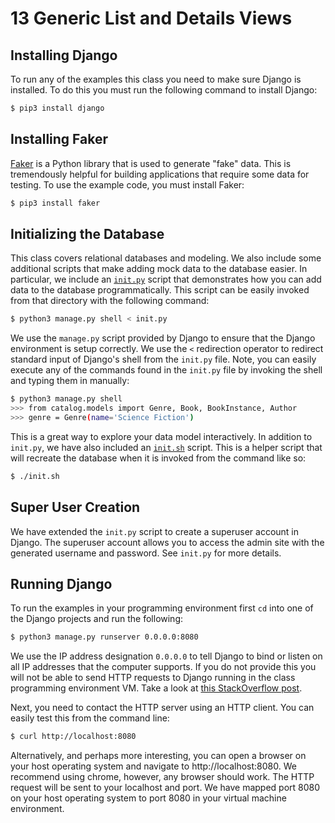 # 13 Generic List and Details Views

## Installing Django

To run any of the examples this class you need to make sure Django is
installed. To do this you must run the following command to install
Django:

```bash
$ pip3 install django
```

## Installing Faker

[Faker](https://faker.readthedocs.io/en/latest/index.html) is a Python
library that is used to generate "fake" data. This is tremendously
helpful for building applications that require some data for
testing. To use the example code, you must install Faker:

```bash
$ pip3 install faker
```

## Initializing the Database

This class covers relational databases and modeling. We also include
some additional scripts that make adding mock data to the database
easier. In particular, we include an [`init.py`](locallibrary/init.py)
script that demonstrates how you can add data to the database
programmatically. This script can be easily invoked from that
directory with the following command:

```bash
$ python3 manage.py shell < init.py
```

We use the `manage.py` script provided by Django to ensure that the
Django environment is setup correctly. We use the `<` redirection
operator to redirect standard input of Django's shell from the
`init.py` file. Note, you can easily execute any of the commands found
in the `init.py` file by invoking the shell and typing them in
manually:

```bash
$ python3 manage.py shell
>>> from catalog.models import Genre, Book, BookInstance, Author
>>> genre = Genre(name='Science Fiction')
```

This is a great way to explore your data model interactively. In
addition to `init.py`, we have also included an
[`init.sh`](locallibrary/init.sh) script. This is a helper script that
will recreate the database when it is invoked from the command like
so:

```bash
$ ./init.sh
```

## Super User Creation

We have extended the `init.py` script to create a superuser account in
Django. The superuser account allows you to access the admin site with
the generated username and password. See `init.py` for more details.

## Running Django

To run the examples in your programming environment first `cd` into
one of the Django projects and run the following:

```bash
$ python3 manage.py runserver 0.0.0.0:8080
```

We use the IP address designation `0.0.0.0` to tell Django to bind
or listen on all IP addresses that the computer supports. If you
do not provide this you will not be able to send HTTP requests to
Django running in the class programming environment VM. Take a
look at [this StackOverflow post](https://stackoverflow.com/questions/1621457/about-ip-0-0-0-0-in-django).

Next, you need to contact the HTTP server using an HTTP client. You
can easily test this from the command line:

```bash
$ curl http://localhost:8080
```

Alternatively, and perhaps more interesting, you can open a browser on
your host operating system and navigate to http://localhost:8080. We
recommend using chrome, however, any browser should work. The HTTP
request will be sent to your localhost and port. We have mapped port
8080 on your host operating system to port 8080 in your virtual
machine environment.

[so_01]: https://stackoverflow.com/questions/7354588/django-charfield-vs-textfield

[models_01]: https://docs.djangoproject.com/en/2.1/topics/db/models
[mdn_01]: https://developer.mozilla.org/en-US/docs/Learn/Server-side/Django/Models#Model_primer
[mdn_02]: https://developer.mozilla.org/en-US/docs/Learn/Server-side/Django/Models#Model_management